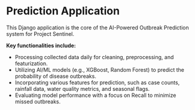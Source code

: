 # Prediction Application

This Django application is the core of the AI-Powered Outbreak Prediction system for Project Sentinel.

**Key functionalities include:**
*   Processing collected data daily for cleaning, preprocessing, and featurization.
*   Utilizing AI/ML models (e.g., XGBoost, Random Forest) to predict the probability of disease outbreaks.
*   Incorporating various features for prediction, such as case counts, rainfall data, water quality metrics, and seasonal flags.
*   Evaluating model performance with a focus on Recall to minimize missed outbreaks.
